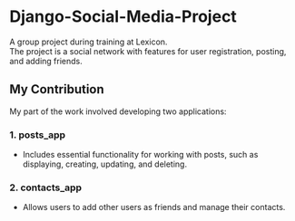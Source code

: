 # Django-Social-Media-Project

A group project during training at Lexicon.  
The project is a social network with features for user registration, posting, and adding friends.

## My Contribution

My part of the work involved developing two applications:

### 1. posts_app
- Includes essential functionality for working with posts, such as displaying, creating, updating, and deleting.

### 2. contacts_app
- Allows users to add other users as friends and manage their contacts.
